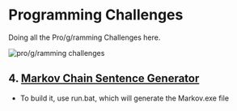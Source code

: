 # Programming Challenges

Doing all the Pro/g/ramming Challenges here.

![pro/g/ramming challenges](https://imgur.com/OQ6B6ir.png)

## 4. [Markov Chain Sentence Generator](https://github.com/Andrei137/Challenges/tree/main/04)

- To build it, use run.bat, which will generate the Markov.exe file
